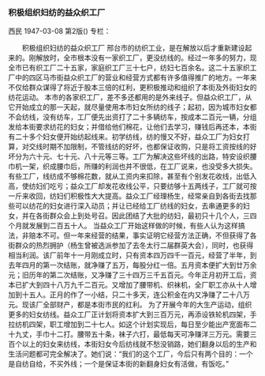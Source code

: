 ### 积极组织妇纺的益众织工厂
西民
1947-03-08
第2版()
专栏：

　　积极组织妇纺的益众织工厂
    邢台市的纺织工业，是在解放以后才重新建设起来的。刚解放时，全市根本没有一家织工厂，更没纺线的。经过一年多的努力，现全市已有织工厂二十五家，家庭织工厂三十七户，纺妇七百余名。这二十五家织工厂中的四区马市街益众织工厂的营业和经营方式都有许多值得推广的地方。一年来不仅给群众谋得了将近于股本三倍的红利，更积极推动和组织了本街及外街妇女的纺花运动。
    本市的各家织工厂，差不多还都用的是外来线子。但益众织工厂，从它开始成立的那一天起，就尽量使用本市妇女所纺的线子；起初，因为城市妇女都不会纺线，没有纺车，工厂便先出资打了二十多辆纺车，按成本二百元一辆，分组发给本街要求纺花的妇女；并借给他们棉花，让他们去学习，赚钱后再还本，本街有二十多个妇女便开始纺起线来。初学纺线，纺的慢又不好，益众工厂为妇女打算，对交线时期不加限制，不管线纺的好坏，也都保证收购，只是将工资按线的好坏分为六十元、七十元、八十元等三等。工厂为解决这些坏线的出路，特安设织腰巾机一架，织成腰巾后，所赚的利润也并不很低，在工厂说来，也没受多大损失。
    有些工厂，线纺成不够棉花数，就从工资内来扣除，甚至有个别发花收线，出低入高，使纺妇们吃亏；益众工厂却发花收线公平，只要纺够十五两线子，工厂就可按一斤来收回，纺妇们积极性大大提高。益众工厂经理杨生，经常亲自到各街去找那些可以纺花的妇女进行深入动员；并让已经给工厂纺线的妇女，去串通更多的妇女，并在各街群众会上到处号召。因此团结了大批的纺妇，最初只十几个人，三四个月就发展到二百五十人。
    当益众工厂开始这样做的时候，有些人认为这样搞法，非赔本不可。但一年来经营的结果，事实证明它经营方法正确，不但获得了各街群众的热烈拥护（杨生曾被选派参加了去冬太行二届群英大会），同时，也获得相当利润。该厂前年十一月刚成立时，只有资本四万四千一百元，经营了半年，到去年四月的第一次结账，就净赚了五万，每股分红一倍。五月资本便扩大到廿万余元；旧历年的第二次结账，又净赚了三十四万三千五百元。今年正月初开工后，资本已扩大到四十八万九千二百元。又增加了腰带机、织袜机，全厂职工亦从十人增加到十五人。正月的作了一小结，只二十多天，连公积金在内又净赚了二十八万元。现该厂全部财产，都是本街市民的红利。
    为了开展今年的大生产运动，组织更多的妇女纺线。益众工厂正计划将资本扩大到三百万元，再添设铁轮机四架，手拉纺机四架，职工增加到二十七人。如这个计划实现后，每日至少能出产宽面布二十九丈，手巾十二打。腰带五十条，袜子六打，最低每天可净赚洋三万元。需要三百个以上的妇女来纺线，本街妇女今后纺线就不愁没销路，她们翻身以后的生产和生活问题都可完全解决了。她们说：“我们的这个工厂，今后只有两个目的：一个是自纺自给，不买外线；一个是保证本街的新翻身妇女有活做，有饭吃。”
